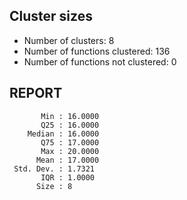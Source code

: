 ## Cluster sizes
* Number of clusters: 8
* Number of functions clustered: 136
* Number of functions not clustered: 0

## REPORT
```
       Min : 16.0000
       Q25 : 16.0000
    Median : 16.0000
       Q75 : 17.0000
       Max : 20.0000
      Mean : 17.0000
 Std. Dev. : 1.7321
       IQR : 1.0000
      Size : 8
```